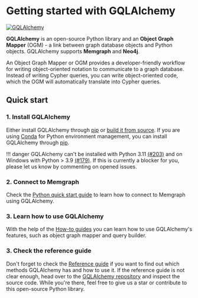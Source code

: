 # Getting started with GQLAlchemy

[![GQLAlchemy](https://img.shields.io/badge/source-GQLAlchemy-FB6E00?style=for-the-badge&logo=github&logoColor=white)](https://github.com/memgraph/gqlalchemy)

**GQLAlchemy** is an open-source Python library and an **Object Graph Mapper** (OGM) - a link between graph database objects and Python objects. GQLAlchemy supports **Memgraph** and **Neo4j**.

An Object Graph Mapper or OGM provides a developer-friendly workflow for writing object-oriented notation to communicate to a graph database. Instead of writing Cypher queries, you can write object-oriented code, which the OGM will automatically translate into Cypher queries.

## Quick start

### 1. Install GQLAlchemy

Either install GQLAlchemy through [pip](/installation.md#pip) or [build it from
source](/installation.md#source). If you are using [Conda](https://docs.conda.io/en/latest/) for Python environment management, you can install GQLAlchemy through [pip](/installation.md#pip).

!!! danger 
    GQLAlchemy can't be installed with Python 3.11 [(#203)](https://github.com/memgraph/gqlalchemy/issues/203) and on Windows with Python > 3.9 [(#179)](https://github.com/memgraph/gqlalchemy/issues/179). If this is currently a blocker for you, please let us know by commenting on opened issues.

### 2. Connect to Memgraph

Check the [Python quick start guide](/memgraph/connect-to-memgraph/drivers/python) to learn how to connect to Memgraph using GQLAlchemy.

### 3. Learn how to use GQLAlchemy

With the help of the [How-to guides](/how-to-guides/overview.md) you can learn how to use GQLAlchemy's features, such as object graph mapper and query builder. 

### 3. Check the reference guide

Don't forget to check the [Reference guide](/gqlalchemy/reference) if you want to find out which methods GQLAlchemy has and how to use it. If the reference guide is not clear enough, head over to the [GQLAlchemy repository](https://github.com/memgraph/gqlalchemy) and inspect the source code. While you're there, feel free to give us a star or contribute to this open-source Python library.
